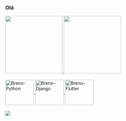 ### Olá

<div>

  <a href="https://github.com/ValadaresX"> 
  <img height="180em" src="https://github-readme-stats.vercel.app/api?username=ValadaresX&show_icons=true&theme=dracula&include_all_commits=true&count_private-true"/> 
  <img height="180em" src="https://github-readme-stats.vercel.app/api/top-langs/?username=ValadaresX&layout=compact&langs_count=16&theme=dracula"/> 

</div>
  
  
<div style="display: inline_block"><br>
  <img align="center" alt="Breno-Python" height="80" width="90" src="https://cdn.jsdelivr.net/gh/devicons/devicon/icons/python/python-original-wordmark.svg">
  <img align="center" alt="Breno-Django" height="80" width="90" src="https://cdn.jsdelivr.net/gh/devicons/devicon/icons/django/django-plain.svg">
  <img align="center" alt="Breno-Flutter" height="80" width="90" src="https://cdn.jsdelivr.net/gh/devicons/devicon/icons/flutter/flutter-original.svg">          
</div>
 
<div style="display: inline_block"><br>
  <a href="https://www.linkedin.com/in/breno-valadares-5364b6218" target="_blank"><img src="https://img.shields.io/badge/LinkedIn-0077B5?style=for-the-badge&logo=linkedin&logoColor=white" target="_blank"></a>
</div>
